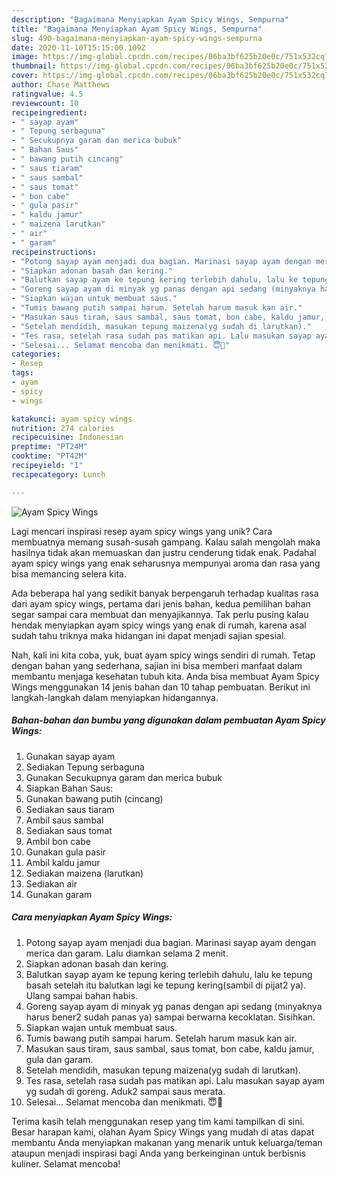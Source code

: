 ```yaml
---
description: "Bagaimana Menyiapkan Ayam Spicy Wings, Sempurna"
title: "Bagaimana Menyiapkan Ayam Spicy Wings, Sempurna"
slug: 490-bagaimana-menyiapkan-ayam-spicy-wings-sempurna
date: 2020-11-10T15:15:00.109Z
image: https://img-global.cpcdn.com/recipes/06ba3bf625b20e0c/751x532cq70/ayam-spicy-wings-foto-resep-utama.jpg
thumbnail: https://img-global.cpcdn.com/recipes/06ba3bf625b20e0c/751x532cq70/ayam-spicy-wings-foto-resep-utama.jpg
cover: https://img-global.cpcdn.com/recipes/06ba3bf625b20e0c/751x532cq70/ayam-spicy-wings-foto-resep-utama.jpg
author: Chase Matthews
ratingvalue: 4.5
reviewcount: 10
recipeingredient:
- " sayap ayam"
- " Tepung serbaguna"
- " Secukupnya garam dan merica bubuk"
- " Bahan Saus"
- " bawang putih cincang"
- " saus tiaram"
- " saus sambal"
- " saus tomat"
- " bon cabe"
- " gula pasir"
- " kaldu jamur"
- " maizena larutkan"
- " air"
- " garam"
recipeinstructions:
- "Potong sayap ayam menjadi dua bagian. Marinasi sayap ayam dengan merica dan garam. Lalu diamkan selama 2 menit."
- "Siapkan adonan basah dan kering."
- "Balutkan sayap ayam ke tepung kering terlebih dahulu, lalu ke tepung basah setelah itu balutkan lagi ke tepung kering(sambil di pijat2 ya). Ulang sampai bahan habis."
- "Goreng sayap ayam di minyak yg panas dengan api sedang (minyaknya harus bener2 sudah panas ya) sampai berwarna kecoklatan. Sisihkan."
- "Siapkan wajan untuk membuat saus."
- "Tumis bawang putih sampai harum. Setelah harum masuk kan air."
- "Masukan saus tiram, saus sambal, saus tomat, bon cabe, kaldu jamur, gula dan garam."
- "Setelah mendidih, masukan tepung maizena(yg sudah di larutkan)."
- "Tes rasa, setelah rasa sudah pas matikan api. Lalu masukan sayap ayam yg sudah di goreng. Aduk2 sampai saus merata."
- "Selesai... Selamat mencoba dan menikmati. 😇🙏"
categories:
- Resep
tags:
- ayam
- spicy
- wings

katakunci: ayam spicy wings 
nutrition: 274 calories
recipecuisine: Indonesian
preptime: "PT24M"
cooktime: "PT42M"
recipeyield: "1"
recipecategory: Lunch

---
```



![Ayam Spicy Wings](https://img-global.cpcdn.com/recipes/06ba3bf625b20e0c/751x532cq70/ayam-spicy-wings-foto-resep-utama.jpg)

Lagi mencari inspirasi resep ayam spicy wings yang unik? Cara membuatnya memang susah-susah gampang. Kalau salah mengolah maka hasilnya tidak akan memuaskan dan justru cenderung tidak enak. Padahal ayam spicy wings yang enak seharusnya mempunyai aroma dan rasa yang bisa memancing selera kita.



Ada beberapa hal yang sedikit banyak berpengaruh terhadap kualitas rasa dari ayam spicy wings, pertama dari jenis bahan, kedua pemilihan bahan segar sampai cara membuat dan menyajikannya. Tak perlu pusing kalau hendak menyiapkan ayam spicy wings yang enak di rumah, karena asal sudah tahu triknya maka hidangan ini dapat menjadi sajian spesial.


Nah, kali ini kita coba, yuk, buat ayam spicy wings sendiri di rumah. Tetap dengan bahan yang sederhana, sajian ini bisa memberi manfaat dalam membantu menjaga kesehatan tubuh kita. Anda bisa membuat Ayam Spicy Wings menggunakan 14 jenis bahan dan 10 tahap pembuatan. Berikut ini langkah-langkah dalam menyiapkan hidangannya.

<!--inarticleads1-->

##### Bahan-bahan dan bumbu yang digunakan dalam pembuatan Ayam Spicy Wings:

1. Gunakan  sayap ayam
1. Sediakan  Tepung serbaguna
1. Gunakan  Secukupnya garam dan merica bubuk
1. Siapkan  Bahan Saus:
1. Gunakan  bawang putih (cincang)
1. Sediakan  saus tiaram
1. Ambil  saus sambal
1. Sediakan  saus tomat
1. Ambil  bon cabe
1. Gunakan  gula pasir
1. Ambil  kaldu jamur
1. Sediakan  maizena (larutkan)
1. Sediakan  air
1. Gunakan  garam




<!--inarticleads2-->

##### Cara menyiapkan Ayam Spicy Wings:

1. Potong sayap ayam menjadi dua bagian. Marinasi sayap ayam dengan merica dan garam. Lalu diamkan selama 2 menit.
1. Siapkan adonan basah dan kering.
1. Balutkan sayap ayam ke tepung kering terlebih dahulu, lalu ke tepung basah setelah itu balutkan lagi ke tepung kering(sambil di pijat2 ya). Ulang sampai bahan habis.
1. Goreng sayap ayam di minyak yg panas dengan api sedang (minyaknya harus bener2 sudah panas ya) sampai berwarna kecoklatan. Sisihkan.
1. Siapkan wajan untuk membuat saus.
1. Tumis bawang putih sampai harum. Setelah harum masuk kan air.
1. Masukan saus tiram, saus sambal, saus tomat, bon cabe, kaldu jamur, gula dan garam.
1. Setelah mendidih, masukan tepung maizena(yg sudah di larutkan).
1. Tes rasa, setelah rasa sudah pas matikan api. Lalu masukan sayap ayam yg sudah di goreng. Aduk2 sampai saus merata.
1. Selesai... Selamat mencoba dan menikmati. 😇🙏




Terima kasih telah menggunakan resep yang tim kami tampilkan di sini. Besar harapan kami, olahan Ayam Spicy Wings yang mudah di atas dapat membantu Anda menyiapkan makanan yang menarik untuk keluarga/teman ataupun menjadi inspirasi bagi Anda yang berkeinginan untuk berbisnis kuliner. Selamat mencoba!
